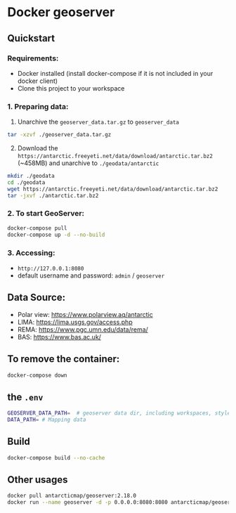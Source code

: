 # Docker geoserver

## Quickstart

### Requirements:

- Docker installed (install docker-compose if it is not included in your docker client)
- Clone this project to your workspace

### 1. Preparing data:

1. Unarchive the `geoserver_data.tar.gz` to `geoserver_data`

```bash
tar -xzvf ./geoserver_data.tar.gz
```

2. Download the `https://antarctic.freeyeti.net/data/download/antarctic.tar.bz2` (~458MB) and unarchive to `./geodata/antarctic`

```bash
mkdir ./geodata
cd ./geodata
wget https://antarctic.freeyeti.net/data/download/antarctic.tar.bz2
tar -jxvf ./antarctic.tar.bz2
```

### 2. To start GeoServer:

```bash
docker-compose pull
docker-compose up -d --no-build
```

### 3. Accessing:

- `http://127.0.0.1:8080`
- default username and password: `admin` / `geoserver`

## Data Source:

- Polar view: https://www.polarview.aq/antarctic
- LIMA: https://lima.usgs.gov/access.php
- REMA: https://www.pgc.umn.edu/data/rema/
- BAS: https://www.bas.ac.uk/

## To remove the container:

```bash
docker-compose down
```

## the `.env`

```bash
GEOSERVER_DATA_PATH=  # geoserver data dir, including workspaces, styles, etc.
DATA_PATH= # Mapping data
```

## Build

```bash
docker-compose build --no-cache
```

## Other usages

```bash
docker pull antarcticmap/geoserver:2.18.0
docker run --name geoserver -d -p 0.0.0.0:8080:8080 antarcticmap/geoserver:2.18.0
```
